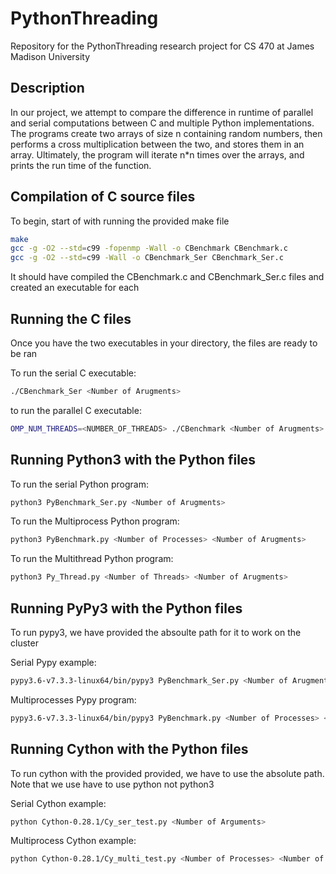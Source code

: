 # PythonThreading


Repository for the PythonThreading research project for CS 470 at James Madison University

## Description

In our project, we attempt to compare the difference in runtime of parallel and serial computations between C and multiple Python implementations. The programs create two arrays of size n containing random numbers, then performs a cross multiplication between the two, and stores them in an array. Ultimately, the program will iterate n\*n times over the arrays, and prints the run time of the function.

## Compilation of C source files

To begin, start of with running the provided make file

```bash
make
gcc -g -O2 --std=c99 -fopenmp -Wall -o CBenchmark CBenchmark.c
gcc -g -O2 --std=c99 -Wall -o CBenchmark_Ser CBenchmark_Ser.c
```

It should have compiled the CBenchmark.c and CBenchmark_Ser.c files and created an executable for each

## Running the C files

Once you have the two executables in your directory, the files are ready to be ran

To run the serial C executable:

```bash
./CBenchmark_Ser <Number of Arugments>
```

to run the parallel C executable:

```bash
OMP_NUM_THREADS=<NUMBER_OF_THREADS> ./CBenchmark <Number of Arugments>
```

## Running Python3 with the Python files

To run the serial Python program:

```bash
python3 PyBenchmark_Ser.py <Number of Arugments>
```

To run the Multiprocess Python program:

```bash
python3 PyBenchmark.py <Number of Processes> <Number of Arugments>
```

To run the Multithread Python program:

```bash
python3 Py_Thread.py <Number of Threads> <Number of Arugments>
```

## Running PyPy3 with the Python files

To run pypy3, we have provided the absoulte path for it to work on the cluster

Serial Pypy example: 

```bash
pypy3.6-v7.3.3-linux64/bin/pypy3 PyBenchmark_Ser.py <Number of Arugments>
```

Multiprocesses Pypy program:

```bash
pypy3.6-v7.3.3-linux64/bin/pypy3 PyBenchmark.py <Number of Processes> <Number of Arugments>
```

## Running Cython with the Python files

To run cython with the provided provided, we have to use the absolute path. Note that we use have to use python not python3

Serial Cython example:

```bash
python Cython-0.28.1/Cy_ser_test.py <Number of Arguments>
```

Multiprocess Cython example:

```bash
python Cython-0.28.1/Cy_multi_test.py <Number of Processes> <Number of Arguments>
```


